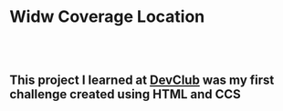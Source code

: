 <h1>Widw Coverage Location</h1>
<br>
<br>
<h2>This project I learned at <a href="https://rodofomori.com.br/devclub">DevClub</a> was my first challenge created using HTML and CCS</h2>
<br>
<br>
<img src="">
